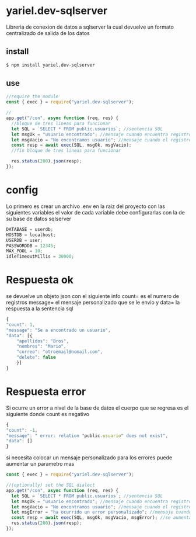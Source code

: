 # yariel.dev-sqlserver

Libreria de conexion de datos a sqlserver la cual devuelve un formato centralizado de salida de los datos

## install

```sh
$ npm install yariel.dev-sqlserver
```

## use

```js
//require the module
const { exec } = require("yariel.dev-sqlserver");

//
app.get("/con", async function (req, res) {
  //bloque de tres lineas para funcionar
  let SQL = `SELECT * FROM public.usuarios`; //sentencia SQL
  let msgOk = "usuario encontrado"; //mensaje cuando encuentra registro
  let msgVacio = "No encontramos usuario"; //mensaje cuando el registro es 0
  const resp = await exec(SQL, msgOk, msgVacio);
  //fin bloque de tres lineas para funcionar

  res.status(200).json(resp);
});
```

# config

Lo primero es crear un archivo .env en la raiz del proyecto con las siguientes variables el valor de cada variable debe configurarlas con la de su base de datos sqlserver

```js
DATABASE = userdb;
HOSTDB = localhost;
USERDB = user;
PASSWORDDB = 12345;
MAX_POOL = 10;
idleTimeoutMillis = 30000;
```

# Respuesta ok

se devuelve un objeto json con el siguiente info
count= es el numero de registros
message= el mensaje personalizado que se le envio
y data= la respuesta a la sentencia sql

```js
{
"count": 1,
"message": "Se a encontrado un usuario",
"data": [{
    "apellidos": "Bros",
    "nombres": "Mario",
    "correo": "otroemail@nomail.com",
    "delete": false
    }]
}
```

# Respuesta error

Si ocurre un error a nivel de la base de datos el cuerpo que se regresa es el siguiente
donde count es negativo

```js
{
"count": -1,
"message": " error: relation "public.usuario" does not exist",
"data": []
}
```

si necesita colocar un mensaje personalizado para los errores puede aumentar un parametro mas

```js
const { exec } = require("yariel.dev-sqlserver");

//(optionally) set the SQL dialect
app.get("/con", async function (req, res) {
  let SQL = `SELECT * FROM public.usuarios`; //sentencia SQL
  let msgOk = "usuario encontrado"; //mensaje cuando encuentra registro
  let msgVacio = "No encontramos usuario"; //mensaje cuando el registro es 0
  let msgError = "ha ocurrido un error personalizado"; //mensaje cuando encuentra registro
  const resp = await exec(SQL, msgOk, msgVacio, msgError); //se aumenta un parametro, si no se envia mensaje se devuelve el error de la base de datos
  res.status(200).json(resp);
});
```
